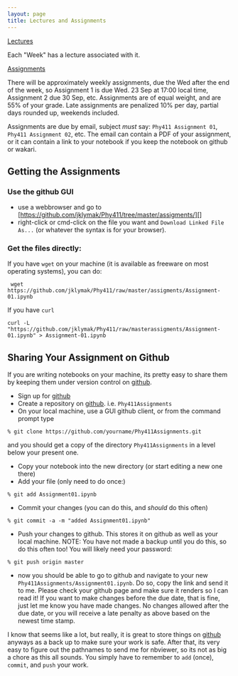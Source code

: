 ```yaml
---
layout: page
title: Lectures and Assignments
---
```


[Lectures](http://nbviewer.ipython.org/github/jklymak/Phy411/tree/master/lectures/)

Each "Week" has a lecture associated with it. 

[Assignments](http://nbviewer.ipython.org/github/jklymak/Phy411/tree/master/assigments/)

There will be approximately weekly assignments, due the Wed after the end of the week, so Assignment 1 is due Wed. 23 Sep at 17:00 local time, Assignment 2 due 30 Sep, etc.  Assignments are of equal weight, and are 55% of your grade.  Late assignments are penalized 10% per day, partial days rounded up, weekends included. 

Assignments are due by email, subject *must* say: `Phy411 Assignment 01`, `Phy411 Assignment 02`, etc.  The email can contain a PDF of your assignment, or it can contain a link to your notebook if you keep the notebook on github or wakari.  

## Getting the Assignments

### Use the github GUI

  - use a webbrowser and go to [https://github.com/jklymak/Phy411/tree/master/assigments/][]
  - right-click or cmd-click on the file you want and `Download Linked File As...` (or whatever the syntax is for your browser).
  
### Get the files directly:

If you have `wget` on your machine (it is available as freeware on most operating systems), you can do:

  ``` wget https://github.com/jklymak/Phy411/raw/master/assigments/Assignment-01.ipynb```

If you have `curl`

```curl -L "https://github.com/jklymak/Phy411/raw/masterassigments/Assignment-01.ipynb" > Assignment-01.ipynb```


## Sharing Your Assignment on Github ##

If you are writing notebooks on your machine, its pretty easy to share them by keeping them under version control on [github][github].  

  - Sign up for [github][github]
  - Create a repository on [github][github].  i.e. `Phy411Assignments`
  - On your local machine, use a GUI github client, or from the command prompt type 
  
```
% git clone https://github.com/yourname/Phy411Assignments.git
```

and you should get a copy of the directory `Phy411Assignments` in a level below your present one.
  
  - Copy your notebook into the new directory (or start editing a new one there)
  - Add your file (only need to do once:)
  
```
% git add Assignment01.ipynb
```

  - Commit your changes (you can do this, and *should* do this often)
  
```
% git commit -a -m "added Assignment01.ipynb"
```

  - Push your changes to github.  This stores it on github as well as your local machine. NOTE: You have not made a backup until you do this, so do this often too!  You will likely need your password:

```
% git push origin master
```

  - now you should be able to go to github and navigate to your new `Phy411Assignments/Assignment01.ipynb`.  Do so, copy the link and send it to me.  Please check your github page and make sure it renders so I can read it!  If you want to make changes before the due date, that is fine, just let me know you have made changes.  No changes allowed after the due date, or you will receive a late penalty as above based on the newest time stamp.  

I know that seems like a lot, but really, it is great to store things on [github][github] anyways as a back up to make sure your work is safe.  After that, its very easy to figure out the pathnames to send me for nbviewer, so its not as big a chore as this all sounds.  You simply have to remember to `add` (once), `commit`, and `push` your work.

[github]: https://github.com





